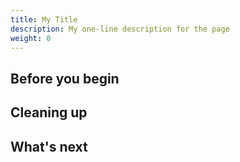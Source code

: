```yaml
---
title: My Title
description: My one-line description for the page 
weight: 0
---
```


## Before you begin

## Cleaning up

## What's next
